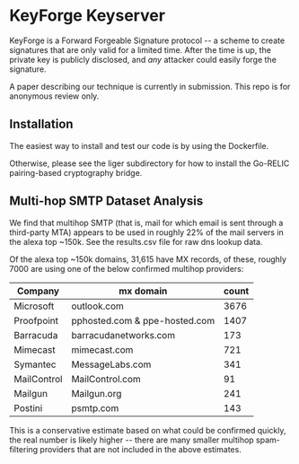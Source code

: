 # KeyForge Keyserver

KeyForge is a Forward Forgeable Signature protocol -- a scheme to create signatures that are only valid for a limited time. After the time is up, the private key is publicly disclosed, and *any* attacker could easily forge the signature. 

A paper describing our technique is currently in submission. This repo is for anonymous review only.

## Installation 
The easiest way to install and test our code is by using the Dockerfile. 

Otherwise, please see the liger subdirectory for how to install the Go-RELIC pairing-based cryptography bridge.


## Multi-hop SMTP Dataset Analysis

We find that multihop SMTP (that is, mail for which email is sent through a third-party MTA) appears to be used in roughly 22% of the mail servers in the alexa top ~150k. See the results.csv file for raw dns lookup data.

Of the alexa top ~150k domains, 31,615 have MX records, of these, roughly 7000 are using one of the below confirmed multihop providers:


| Company     |  mx domain 				| count  |
| ----------- | ----------- 				| ------ |
| Microsoft    | outlook.com        		| 3676|
| Proofpoint   | pphosted.com     & ppe-hosted.com   		| 1407 |
| Barracuda   |  barracudanetworks.com  | 173 |
| Mimecast   |  mimecast.com        		 | 721 |
| Symantec  |  MessageLabs.com        | 341 |
| MailControl  |  MailControl.com        | 91 |
| Mailgun  |  Mailgun.org        | 241 |
| Postini  |  psmtp.com        | 143 |


This is a conservative estimate based on what could be confirmed quickly, the real number is likely higher -- there are many smaller multihop spam-filtering providers that are not included in the above estimates. 



